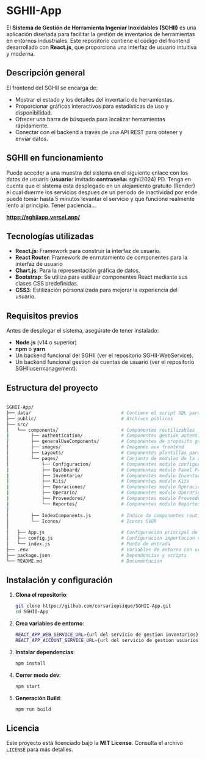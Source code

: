 # SGHII-App

El **Sistema de Gestión de Herramienta Ingeniar Inoxidables (SGHII)** es una aplicación diseñada para facilitar la gestión de inventarios de herramientas en entornos industriales. Este repositorio contiene el código del frontend desarrollado con **React.js**, que proporciona una interfaz de usuario intuitiva y moderna.

## Descripción general

El frontend del SGHII se encarga de:
- Mostrar el estado y los detalles del inventario de herramientas.
- Proporcionar gráficos interactivos para estadísticas de uso y disponibilidad.
- Ofrecer una barra de búsqueda para localizar herramientas rápidamente.
- Conectar con el backend a través de una API REST para obtener y enviar datos.

## SGHII en funcionamiento

Puede acceder a una muestra del sistema en el siguiente enlace con los datos de usuario (**usuario:** invitado **contraseña:** sghii2024) PD. Tenga en cuenta que el sistema esta desplegado en un alojamiento gratuito (Render) el cual duerme los servicios despues de un periodo de inactividad por ende puede tomar hasta 5 minutos levantar el servicio y que funcione realmente lento al principio. Tener paciencia...

**https://sghiiapp.vercel.app/**

## Tecnologías utilizadas

- **React.js**: Framework para construir la interfaz de usuario.
- **React Router**: Framework de enrrutamiento de componentes para la interfaz de usuario
- **Chart.js**: Para la representación gráfica de datos.
- **Bootstrap**: Se utiliza para estilizar componentes React mediante sus clases CSS predefinidas.
- **CSS3**: Estilización personalizada para mejorar la experiencia del usuario.

## Requisitos previos

Antes de desplegar el sistema, asegúrate de tener instalado:
- **Node.js** (v14 o superior)
- **npm** o **yarn**
- Un backend funcional del SGHII (ver el repositorio SGHII-WebService).
- Un backend funcional gestion de cuentas de usuario (ver el repositorio SGHIIusermanagement).

## Estructura del proyecto
```bash

SGHII-App/
├── data/                                 # Contiene el script SQL para inicializar la base de datos del SGHII
├── public/                               # Archivos públicos
├── src/
│   └── components/                       # Componentes reutilizables
|        ├── authentication/              # Componentes gestión autenticación
│        ├── generalUseComponents/        # Componentes de proposito general
│        ├── images/                      # Imagenes aux frontend
│        ├── Layouts/                     # Componentes plantillas para distintos propositos
│        └── pages/                       # Conjunto de modulos de la aplicación 
│            ├── Configuracion/           # Componentes modulo configuración
|            ├── Dashboard/               # Componentes modulo Panel Principal
|            ├── Inventario/              # Componentes modulo Inventario
|            ├── Kits/                    # Componentes modulo Kits
|            ├── Operaciones/             # Componentes modulo Operaciones
|            ├── Operario/                # Componentes modulo Operario
|            ├── Proveedores/             # Componentes modulo Proveedores
|            └── Reportes/                # Componentes modulo Reportes
│                    
│        ├── IndexComponents.js           # Indice de componentes reutilizables
│        └── Iconos/                      # Iconos SVGR    
│                    
│   ├── App.js                            # Configuración principal de la aplicación (Router)
│   ├── config.js                         # Configuración importacion variables de entorno
│   └── index.js                          # Punto de entrada
├── .env                                  # Variables de entorno con url de los servicios web
├── package.json                          # Dependencias y scripts
└── README.md                             # Documentación

```
## Instalación y configuración

1. **Clona el repositorio**:
   ```bash
   git clone https://github.com/corsariopsique/SGHII-App.git
   cd SGHII-App
2. **Crea variables de entorno**:
   ```bash
   REACT_APP_WEB_SERVICE_URL={url del servicio de gestion inventarios}
   REACT_APP_ACCOUNT_SERVICE_URL={url del servicio de gestion usuarios aplicacion}
3. **Instalar dependencias**:
   ```bash
   npm install
4. **Correr modo dev**:
   ```bash
   npm start
5. **Generación Build**:
   ```bash
   npm run build   
## Licencia

Este proyecto está licenciado bajo la **MIT License**. Consulta el archivo `LICENSE` para más detalles.

